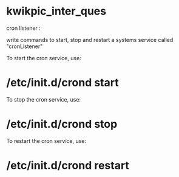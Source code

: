 # kwikpic_inter_ques

cron listener :

write commands to start, stop and restart a systems service called "cronListener" 

To start the cron service, use:
# /etc/init.d/crond start

To stop the cron service, use:
# /etc/init.d/crond stop

To restart the cron service, use:
# /etc/init.d/crond restart   

